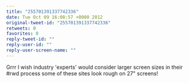 ```yaml
---
title: "255701391337742336"
date: Tue Oct 09 16:08:57 +0000 2012
original-tweet-id: "255701391337742336"
retweets: 0
favorites: 0
reply-tweet-id: ""
reply-user-id: ""
reply-user-screen-name: ""
---
```

Grrr I wish industry 'experts' would consider larger screen sizes in their #rwd process some of these sites look rough on 27" screens!
